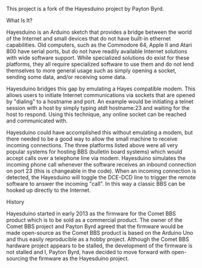 This project is a fork of the Hayesduino project by Payton Byrd.


What Is It?

Hayesduino is an Arduino sketch that provides a bridge between the world of the Internet and small devices that do not have built-in ethernet capabilities. Old computers, such as the Commodore 64, Apple II and Atari 800 have serial ports, but do not have readily available Internet solutions with wide software support. While specialized solutions do exist for these platforms, they all require specialized software to use them and do not lend themselves to more general usage such as simply opening a socket, sending some data, and/or receiving some data.

Hayesduino bridges this gap by emulating a Hayes compatible modem. This allows users to initiate Internet communications via sockets that are opened by "dialing" to a hostname and port. An example would be initiating a telnet session with a host by simply typing atdt hostname:23 and waiting for the host to respond. Using this technique, any online socket can be reached and communicated with.

Hayesduino could have accomplished this without emulating a modem, but there needed to be a good way to allow the small machine to receive incoming connections. The three platforms listed above were all very popular systems for hosting BBS (bulletin board systems) which would accept calls over a telephone line via modem. Hayesduino simulates the incoming phone call whenever the software receives an inbound connection on port 23 (this is changeable in the code). When an incoming connection is detected, the Hayesduino will toggle the DCE-DCD line to trigger the remote software to answer the incoming "call". In this way a classic BBS can be hooked up directly to the Internet.


History

Hayesduino started in early 2013 as the firmware for the Comet BBS product which is to be sold as a commercial product. The owner of the Comet BBS project and Payton Byrd agreed that the firmware would be made open-source as the Comet BBS product is based on the Arduino Uno and thus easily reproducible as a hobby project. Although the Comet BBS hardware project appears to be stalled, the development of the firmware is not stalled and I, Payton Byrd, have decided to move forward with open-sourcing the firmware as the Hayesduino project.

